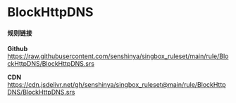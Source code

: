 # BlockHttpDNS

#### 规则链接

**Github**
https://raw.githubusercontent.com/senshinya/singbox_ruleset/main/rule/BlockHttpDNS/BlockHttpDNS.srs

**CDN**
https://cdn.jsdelivr.net/gh/senshinya/singbox_ruleset@main/rule/BlockHttpDNS/BlockHttpDNS.srs